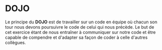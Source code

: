 # DOJO

Le principe du **DOJO** est de travailler sur un code en équipe où chacun son tour nous devons poursuivre le code de celui qui nous précède. 
Le but de cet exercice étant de nous entraîner à communiquer sur notre code et être capable de compendre et d'adapter sa façon de coder à celle d'autres collègues.
